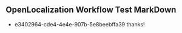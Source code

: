 ## OpenLocalization Workflow Test MarkDown

* e3402964-cde4-4e4e-907b-5e8beebffa39 
thanks!



<!--HONumber=Jan16_HO4-->
